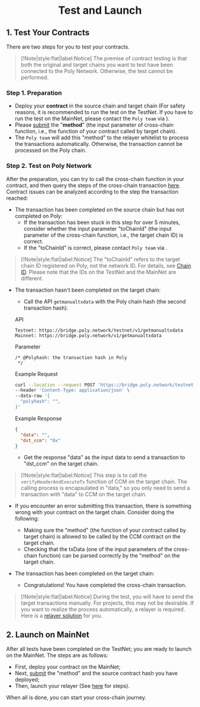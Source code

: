 <h1 align="center">Test and Launch</h1>


## 1. Test Your Contracts

There are two steps for you to test your contracts.

> [!Note|style:flat|label:Notice]
> The premise of contract testing is that both the original and target chains you want to test have been connected to the Poly Network. Otherwise, the test cannot be performed.

### Step 1. Preparation

- Deploy your **contract** in the source chain and target chain (For safety reasons, it is recommended to run the test on the TestNet. If you have to run the test on the MainNet, please contact the `Poly team` via <a class="fab fa-discord" href= "https://discord.com/invite/y6MuEnq"></a>).
- Please [submit](https://docs.google.com/forms/d/e/1FAIpQLSeP_4apj9ZYnA8pJFw19YQgoejfUeX1riHWJngIbVldyv7NYA/viewform) the "**method**" (the input parameter of cross-chain function, i.e., the function of your contract called by target chain).
- The `Poly team` will add this "method" to the relayer whitelist to process the transactions automatically. Otherwise, the transaction cannot be processed on the Poly chain.

### Step 2. Test on Poly Network
After the preparation, you can try to call the cross-chain function in your contract, and then query the steps of the cross-chain transaction [here]( https://explorer.poly.network/testnet).
Contract issues can be analyzed according to the step the transaction reached:

- The transaction has been completed on the source chain but has not completed on Poly:
  - If the transaction has been stuck in this step for over 5 minutes, consider whether the input parameter "toChainId" (the input parameter of the cross-chain function, i.e., the target chain ID) is correct.
  - If the "toChainId" is correct, please contact `Poly team` via <a class="fab fa-discord" href= "https://discord.com/invite/y6MuEnq"></a>.

> [!Note|style:flat|label:Notice]
> The "toChainId" refers to the target chain ID registered on Poly, not the network ID.
> For details, see [Chain ID](../../Core_Smart_Contract/Chain_ID/Chain_ID.md).
> Please note that the IDs on the TestNet and the MainNet are different.

- The transaction hasn't been completed on the target chain:
  - Call the API `getmanualtxdata` with the Poly chain hash (the second transaction hash).

  API
    ```
    Testnet: https://bridge.poly.network/testnet/v1/getmanualtxdata
    Mainnet: https://bridge.poly.network/v1/getmanualtxdata
    ```
  Parameter
  ```
  /* @Polyhash: the transaction hash in Poly
   */
  ```
  Example Request
    ```bash
  curl --location --request POST 'https://bridge.poly.network/testnet/v1/getmanualtxdata' \
  --header 'Content-Type: application/json' \
  --data-raw '{
      "polyhash": "",
  }'
  ```

  Example Response
  ```json
  {
    "data": "",
    "dst_ccm": "0x"
  }
  ```
  - Get the response "data" as the input data to send a transaction to "dst_ccm" on the target chain.


> [!Note|style:flat|label:Notice]
> This step is to call the `verifyHeaderAndExecuteTx` function of CCM on the target chain.
> The calling process is encapsulated in "data," so you only need to send a transaction with "data" to CCM on the target chain.


- If you encounter an error submitting this transaction, there is something wrong with your contract on the target chain. Consider doing the following:
  - Making sure the "method" (the function of your contract called by target chain) is allowed to be called by the CCM contract on the target chain.
  - Checking that the txData (one of the input parameters of the cross-chain function) can be parsed correctly by the "method" on the target chain.


- The transaction has been completed on the target chain:
  - Congratulations! You have completed the cross-chain transaction.

> [!Note|style:flat|label:Notice]
> During the test, you will have to send the target transactions manually. For projects, this may not be desirable. If you want to realize the process automatically, a relayer is required. Here is a [relayer solution](../../new_chain/relayer/relayer.md) for you.

## 2. Launch on MainNet
After all tests have been completed on the TestNet; you are ready to launch on the MainNet.
The steps are as follows:

- First, deploy your contract on the MainNet;
- Next, [submit](https://docs.google.com/forms/d/e/1FAIpQLSf7GKqlVkAUbhfs7qFj2wKW_p2qWCJJzBJlEGjNduGfi0wlTQ/viewform) the "method" and the source contract hash you have deployed;
- Then, launch your relayer (See [here](../../new_chain/launch_and_test/launch.md) for steps).

When all is done, you can start your cross-chain journey.